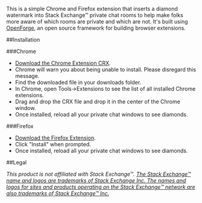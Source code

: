 This is a simple Chrome and Firefox extension that inserts a diamond watermark into Stack Exchange™ private chat rooms to help make folks more aware of which rooms are private and which are not. It's built using [OpenForge](https://github.com/trigger-corp/browser-extensions), an open source framework for building browser extensions. 


##Installation

###Chrome

- [Download the Chrome Extension CRX](https://github.com/jamesmortensen/diamond-chat-aware/blob/master/release/chrome/DiamondChat.crx?raw=true).
- Chrome will warn you about being unable to install. Please disregard this message.
- Find the downloaded file in your downloads folder.
- In Chrome, open Tools->Extensions to see the list of all installed Chrome extensions.
- Drag and drop the CRX file and drop it in the center of the Chrome window.
- Once installed, reload all your private chat windows to see diamonds.


###Firefox

- [Download the Firefox Extension](https://github.com/jamesmortensen/diamond-chat-aware/blob/master/release/firefox/DiamondChat.xpi?raw=true).
- Click "Install" when prompted.
- Once installed, reload all your private chat windows to see diamonds.


##Legal

*This product is not affiliated with Stack Exchange™. [The Stack Exchange™ name and logos are trademarks of Stack Exchange Inc. The names and logos for sites and products operating on the Stack Exchange™ network are also trademarks of Stack Exchange™ Inc.](http://stackexchange.com/legal/trademark-guidance)*
